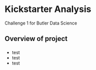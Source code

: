 # Kickstarter Analysis
Challenge 1 for Butler Data Science

## Overview of project
### 
* test
* test
* test

